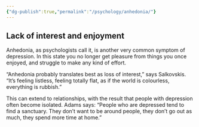 ```yaml
---
{"dg-publish":true,"permalink":"/psychology/anhedonia/"}
---
```



## Lack of interest and enjoyment

Anhedonia, as psychologists call it, is another very common symptom of depression. In this state you no longer get pleasure from things you once enjoyed, and struggle to make any kind of effort.

“Anhedonia probably translates best as loss of interest,” says Salkovskis. “It’s feeling listless, feeling totally flat, as if the world is colourless, everything is rubbish.”

This can extend to relationships, with the result that people with depression often become isolated. Adams says: “People who are depressed tend to find a sanctuary. They don’t want to be around people, they don’t go out as much, they spend more time at home.”